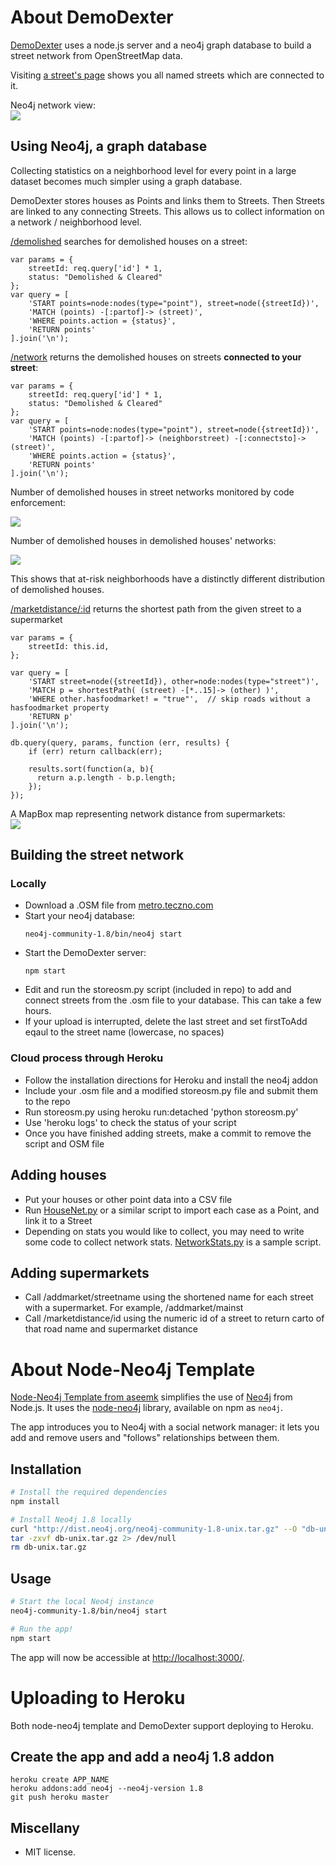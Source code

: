 # About DemoDexter

<a href="http://houseplot.herokuapp.com">DemoDexter</a> uses a node.js server and a neo4j graph database to build a street network from OpenStreetMap data.

Visiting <a href="http://houseplot.herokuapp.com/streets/709">a street's page</a> shows you all named streets which are connected to it.

Neo4j network view:<br/>
<img src="http://i.imgur.com/DhfvS.png"/>

## Using Neo4j, a graph database

Collecting statistics on a neighborhood level for every point in a large dataset becomes much simpler using a graph database.

DemoDexter stores houses as Points and links them to Streets. Then Streets are linked to any connecting Streets. This allows us to collect information on a network / neighborhood level.

<a href="http://houseplot.herokuapp.com/demolished/709">/demolished</a> searches for demolished houses on a street:

    var params = {
        streetId: req.query['id'] * 1,
        status: "Demolished & Cleared"
    };
    var query = [
        'START points=node:nodes(type="point"), street=node({streetId})',
        'MATCH (points) -[:partof]-> (street)',
        'WHERE points.action = {status}',
        'RETURN points'
    ].join('\n');

<a href="http://houseplot.herokuapp.com/network/709">/network</a> returns the demolished houses on streets <b>connected to your street</b>:

    var params = {
        streetId: req.query['id'] * 1,
        status: "Demolished & Cleared"
    };
    var query = [
        'START points=node:nodes(type="point"), street=node({streetId})',
        'MATCH (points) -[:partof]-> (neighborstreet) -[:connectsto]-> (street)',
        'WHERE points.action = {status}',
        'RETURN points'
    ].join('\n');
    
Number of demolished houses in street networks monitored by code enforcement:

<img src="http://i.imgur.com/hyivE.png"/>

Number of demolished houses in demolished houses' networks:

<img src="http://i.imgur.com/0pO60.png"/>

This shows that at-risk neighborhoods have a distinctly different distribution of demolished houses.

<a href="http://houseplot.herokuapp.com/marketdistance/100">/marketdistance/:id</a> returns the shortest path from the given street to a supermarket

    var params = {
        streetId: this.id,
    };

    var query = [
        'START street=node({streetId}), other=node:nodes(type="street")',
        'MATCH p = shortestPath( (street) -[*..15]-> (other) )',
        'WHERE other.hasfoodmarket! = "true"',	// skip roads without a hasfoodmarket property
        'RETURN p'
    ].join('\n');

    db.query(query, params, function (err, results) {
        if (err) return callback(err);
        
        results.sort(function(a, b){
          return a.p.length - b.p.length;
        });
    });

A MapBox map representing network distance from supermarkets:<br/>
<img src="http://i.imgur.com/D72vK.png"/>

## Building the street network

### Locally
<ul>
<li>Download a .OSM file from <a href="http://metro.teczno.com/">metro.teczno.com</a></li>
<li>Start your neo4j database:

    neo4j-community-1.8/bin/neo4j start

</li>
<li>Start the DemoDexter server:

    npm start

</li>
<li>Edit and run the storeosm.py script (included in repo) to add and connect streets from the .osm file to your database. This can take a few hours.</li>
<li>If your upload is interrupted, delete the last street and set firstToAdd eqaul to the street name (lowercase, no spaces)</li>
</ul>

### Cloud process through Heroku
<ul>
<li>Follow the installation directions for Heroku and install the neo4j addon</li>
<li>Include your .osm file and a modified storeosm.py file and submit them to the repo</li>
<li>Run storeosm.py using
    heroku run:detached 'python storeosm.py'
</li>
<li>Use 'heroku logs' to check the status of your script</li>
<li>Once you have finished adding streets, make a commit to remove the script and OSM file</li>
</ul>


## Adding houses
<ul>
<li>Put your houses or other point data into a CSV file</li>
<li>Run <a href="https://gist.github.com/3454788">HouseNet.py</a> or a similar script to import each case as a Point, and link it to a Street</li>
<li>Depending on stats you would like to collect, you may need to write some code to collect network stats. <a href="https://gist.github.com/3473604">NetworkStats.py</a> is a sample script.</li>
</ul>

## Adding supermarkets
<ul>
<li>Call /addmarket/streetname using the shortened name for each street with a supermarket. For example, /addmarket/mainst</li>
<li>Call /marketdistance/id using the numeric id of a street to return carto of that road name and supermarket distance</li>
</ul>

# About Node-Neo4j Template

<a href="https://github.com/aseemk/node-neo4j-template">Node-Neo4j Template from aseemk</a> simplifies the use of [Neo4j][] from Node.js. It uses the
[node-neo4j][] library, available on npm as `neo4j`.

The app introduces you to Neo4j with a social network manager: it lets you add and remove users and "follows" relationships between them.

## Installation

```bash
# Install the required dependencies
npm install

# Install Neo4j 1.8 locally
curl "http://dist.neo4j.org/neo4j-community-1.8-unix.tar.gz" --O "db-unix.tar.gz"
tar -zxvf db-unix.tar.gz 2> /dev/null
rm db-unix.tar.gz
```

## Usage

```bash
# Start the local Neo4j instance
neo4j-community-1.8/bin/neo4j start

# Run the app!
npm start
```

The app will now be accessible at [http://localhost:3000/](http://localhost:3000/).

# Uploading to Heroku

Both node-neo4j template and DemoDexter support deploying to Heroku.

## Create the app and add a neo4j 1.8 addon

    heroku create APP_NAME
    heroku addons:add neo4j --neo4j-version 1.8
    git push heroku master

## Miscellany

- MIT license.

[Neo4j]: http://www.neo4j.org/
[node-neo4j]: https://github.com/thingdom/node-neo4j

[coffeescript]: http://www.coffeescript.org/
[streamline]: https://github.com/Sage/streamlinejs
